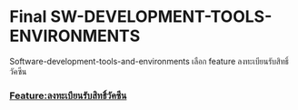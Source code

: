 # Final SW-DEVELOPMENT-TOOLS-ENVIRONMENTS
   Software-development-tools-and-environments เลือก feature ลงทะเบียนรับสิทธิ์วัคซีน 
### [Feature:ลงทะเบียนรับสิทธิ์วัคซีน](https://github.com/maousaka/SWDT-Final-2022/wiki/Feature:%E0%B8%A5%E0%B8%87%E0%B8%97%E0%B8%B0%E0%B9%80%E0%B8%9A%E0%B8%B5%E0%B8%A2%E0%B8%99%E0%B8%A3%E0%B8%B1%E0%B8%9A%E0%B8%AA%E0%B8%B4%E0%B8%97%E0%B8%98%E0%B8%B4%E0%B9%8C%E0%B8%A7%E0%B8%B1%E0%B8%84%E0%B8%8B%E0%B8%B5%E0%B8%99)
